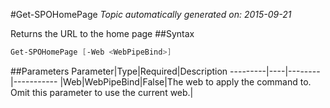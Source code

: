 #Get-SPOHomePage
*Topic automatically generated on: 2015-09-21*

Returns the URL to the home page
##Syntax
```powershell
Get-SPOHomePage [-Web <WebPipeBind>]
```


##Parameters
Parameter|Type|Required|Description
---------|----|--------|-----------
|Web|WebPipeBind|False|The web to apply the command to. Omit this parameter to use the current web.|
